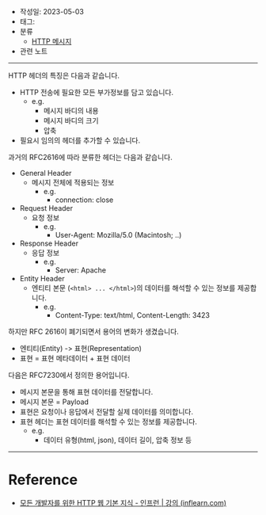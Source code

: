 - 작성일: 2023-05-03
- 태그: 
- 분류
    - [HTTP 메시지](HTTP%20메시지.md)
- 관련 노트
---

HTTP 헤더의 특징은 다음과 같습니다.

- HTTP 전송에 필요한 모든 부가정보를 담고 있습니다.
    - e.g.
        - 메시지 바디의 내용
        - 메시지 바디의 크기
        - 압축
- 필요시 임의의 헤더를 추가할 수 있습니다.

과거의 RFC2616에 따라 분류한 헤더는 다음과 같습니다.

- General Header
    - 메시지 전체에 적용되는 정보
        - e.g.
            - connection: close
- Request Header
    - 요청 정보
        - e.g.
            - User-Agent: Mozilla/5.0 (Macintosh; ..)
- Response Header
    - 응답 정보
        - e.g.
            - Server: Apache
- Entity Header
    - 엔티티 본문 (`<html> ... </html>`)의 데이터를 해석할 수 있는 정보를 제공합니다.
        - e.g.
            - Content-Type: text/html, Content-Length: 3423

하지만 RFC 2616이 폐기되면서 용어의 변화가 생겼습니다.

- 엔티티(Entity) -> 표현(Representation)
- 표현 = 표현 메타데이터 + 표현 데이터

다음은 RFC7230에서 정의한 용어입니다.

- 메시지 본문을 통해 표현 데이터를 전달합니다.
- 메시지 본문 = Payload
- 표현은 요청이나 응답에서 전달할 실제 데이터를 의미합니다.
- 표현 헤더는 표현 데이터를 해석할 수 있는 정보를 제공합니다.
    - e.g.
        - 데이터 유형(html, json), 데이터 길이, 압축 정보 등

---

# Reference

- [모든 개발자를 위한 HTTP 웹 기본 지식 - 인프런 | 강의 (inflearn.com)](https://www.inflearn.com/course/http-%EC%9B%B9-%EB%84%A4%ED%8A%B8%EC%9B%8C%ED%81%AC)
